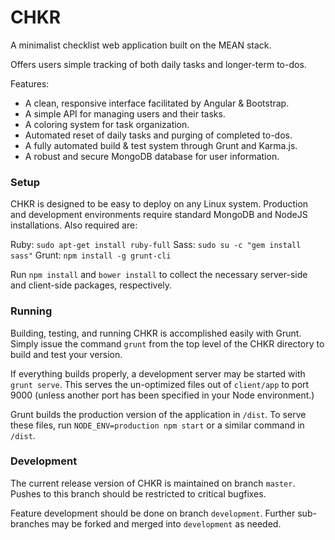 # CHKR
A minimalist checklist web application built on the MEAN stack.

Offers users simple tracking of both daily tasks and longer-term to-dos.

Features:
+ A clean, responsive interface facilitated by Angular & Bootstrap.
+ A simple API for managing users and their tasks.
+ A coloring system for task organization.
+ Automated reset of daily tasks and purging of completed to-dos.
+ A fully automated build & test system through Grunt and Karma.js.
+ A robust and secure MongoDB database for user information.

### Setup
CHKR is designed to be easy to deploy on any Linux system. Production and development environments require standard MongoDB and NodeJS installations. Also required are:

Ruby: `sudo apt-get install ruby-full`
Sass: `sudo su -c "gem install sass"`
Grunt: `npm install -g grunt-cli`

Run `npm install` and `bower install` to collect the necessary server-side and client-side packages, respectively.

### Running
Building, testing, and running CHKR is accomplished easily with Grunt. Simply issue the command `grunt` from the top level of the CHKR directory to build and test your version.

If everything builds properly, a development server may be started with `grunt serve`. This serves the un-optimized files out of `client/app` to port 9000 (unless another port has been specified in your Node environment.)

Grunt builds the production version of the application in `/dist`. To serve these files, run `NODE_ENV=production npm start` or a similar command in `/dist`.

### Development

The current release version of CHKR is maintained on branch `master`. Pushes to this branch should be restricted to critical bugfixes.

Feature development should be done on branch `development`. Further sub-branches may be forked and merged into `development` as needed.
